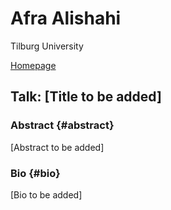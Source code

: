 # Afra Alishahi

Tilburg University

[Homepage](https://afra.alishahi.name/)

## Talk: [Title to be added]

### Abstract {#abstract}
[Abstract to be added]

### Bio {#bio}
[Bio to be added]
